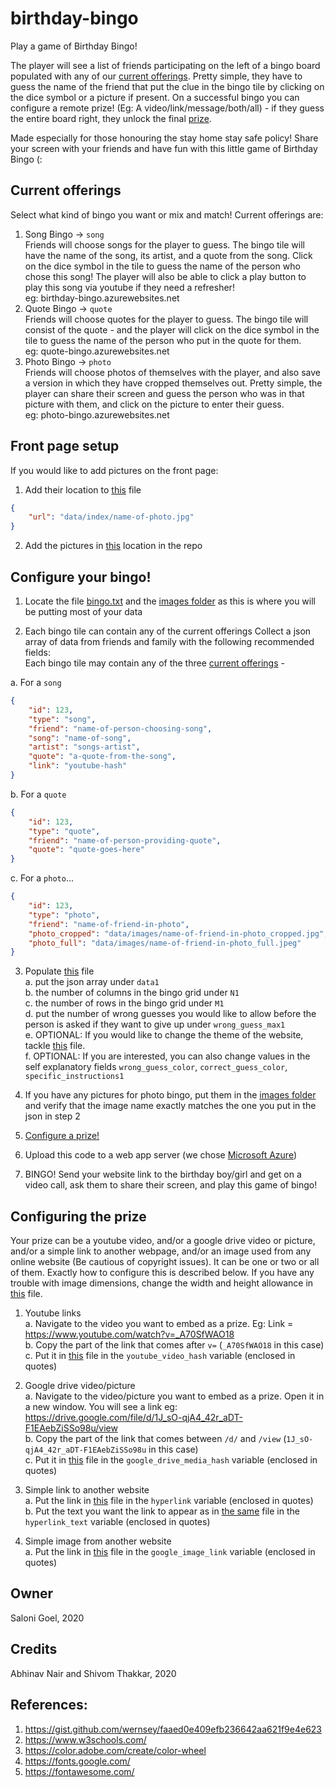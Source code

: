 # birthday-bingo
Play a game of Birthday Bingo!

The player will see a list of friends participating on the left of a bingo board populated with any of our [current offerings](#Current-offerings). Pretty simple, they have to guess the name of the friend that put the clue in the bingo tile by clicking on the dice symbol or a picture if present. On a successful bingo you can configure a remote prize! (Eg: A video/link/message/both/all) - if they guess the entire board right, they unlock the final [prize](#Configuring-the-prize).

Made especially for those honouring the stay home stay safe policy! Share your screen with your friends and have fun with this little game of Birthday Bingo (: 

## Current offerings

Select what kind of bingo you want or mix and match! Current offerings are: 
1. Song Bingo -> `song` <br/>
    Friends will choose songs for the player to guess. The bingo tile will have the name of the song, its artist, and a quote from the song. Click on the dice symbol in the tile to guess the name of the person who chose this song! The player will also be able to click a play button to play this song via youtube if they need a refresher! <br/>
    eg: birthday-bingo.azurewebsites.net<br/>
2. Quote Bingo -> `quote`<br/>
    Friends will choose quotes for the player to guess. The bingo tile will consist of the quote - and the player will click on the dice symbol in the tile to guess the name of the person who put in the quote for them.  <br/>
    eg: quote-bingo.azurewebsites.net<br/>
3. Photo Bingo -> `photo`<br/>
    Friends will choose photos of themselves with the player, and also save a version in which they have cropped themselves out. Pretty simple, the player can share their screen and guess the person who was in that picture with them, and click on the picture to enter their guess. <br/>
    eg: photo-bingo.azurewebsites.net<br/>

## Front page setup

If you would like to add pictures on the front page: <br/>
1. Add their location to [this](data/index.txt) file <br/>
```json
{
    "url": "data/index/name-of-photo.jpg"
}
```
2. Add the pictures in [this](data/index) location in the repo

## Configure your bingo!

1. Locate the file [bingo.txt](data/bingo.txt) and the [images folder](data/images) as this is where you will be putting most of your data

2. Each bingo tile can contain any of the current offerings Collect a json array of data from friends and family with the following recommended fields: <br/> 
Each bingo tile may contain any of the three [current offerings](#Current-offerings) - <br/>

a. For a `song`
```json
{
    "id": 123,
    "type": "song",
    "friend": "name-of-person-choosing-song",
    "song": "name-of-song",
    "artist": "songs-artist",
    "quote": "a-quote-from-the-song",
    "link": "youtube-hash"
}
```
    
b. For a `quote`
```json
{
    "id": 123,
    "type": "quote",
    "friend": "name-of-person-providing-quote",
    "quote": "quote-goes-here"
}
```

c. For a `photo`...
```json
{
    "id": 123,
    "type": "photo",
    "friend": "name-of-friend-in-photo",
    "photo_cropped": "data/images/name-of-friend-in-photo_cropped.jpg",
    "photo_full": "data/images/name-of-friend-in-photo_full.jpeg"
}
 ```
3. Populate [this](data/bingo.txt) file <br/>
    a. put the json array under `data1` <br/>
    b. the number of columns in the bingo grid under `N1` <br/>
    c. the number of rows in the bingo grid under `M1` <br/>
    d. put the number of wrong guesses you would like to allow before the person is asked if they want to give up under `wrong_guess_max1`<br/>
    e. OPTIONAL: If you would like to change the theme of the website, tackle [this](data/songs.css) file.<br/>
    f. OPTIONAL: If you are interested, you can also change values in the self explanatory fields `wrong_guess_color`, `correct_guess_color`, `specific_instructions1`

4. If you have any pictures for photo bingo, put them in the [images folder](data/images) and verify that the image name exactly matches the one you put in the json in step 2

5. [Configure a prize!](#Configuring-the-prize)

6. Upload this code to a web app server (we chose [Microsoft Azure](https://portal.azure.com))

7. BINGO! Send your website link to the birthday boy/girl and get on a video call, ask them to share their screen, and play this game of bingo!

## Configuring the prize

Your prize can be a youtube video, and/or a google drive video or picture, and/or a simple link to another webpage, and/or an image used from any online website (Be cautious of copyright issues). It can be one or two or all of them. Exactly how to configure this is described below. If you have any trouble with image dimensions, change the width and height allowance in [this](prize.html) file.

1. Youtube links<br/>
a. Navigate to the video you want to embed as a prize. Eg: Link = https://www.youtube.com/watch?v=_A70SfWAO18<br/>
b. Copy the part of the link that comes after `v=` (`_A70SfWAO18` in this case)<br/>
c. Put it in [this](data/prize.txt) file in the `youtube_video_hash` variable (enclosed in quotes)

2. Google drive video/picture<br/>
a. Navigate to the video/picture you want to embed as a prize. Open it in a new window. You will see a link eg: https://drive.google.com/file/d/1J_sO-qjA4_42r_aDT-F1EAebZiSSo98u/view <br/>
b. Copy the part of the link that comes between `/d/` and `/view` (`1J_sO-qjA4_42r_aDT-F1EAebZiSSo98u` in this case)<br/>
c. Put it in [this](data/prize.txt) file in the `google_drive_media_hash` variable (enclosed in quotes)

3. Simple link to another website<br/>
a. Put the link in [this](data/prize.txt) file in the `hyperlink` variable (enclosed in quotes)<br/>
b. Put the text you want the link to appear as in [the same](data/prize.txt) file in the `hyperlink_text` variable (enclosed in quotes)<br/>

3. Simple image from another website<br/>
a. Put the link in [this](data/prize.txt) file in the `google_image_link` variable (enclosed in quotes)<br/>

## Owner
Saloni Goel, 2020

## Credits
Abhinav Nair and Shivom Thakkar, 2020

## References:
1. https://gist.github.com/wernsey/faaed0e409efb236642aa621f9e4e623
2. https://www.w3schools.com/
3. https://color.adobe.com/create/color-wheel
4. https://fonts.google.com/ 
5. https://fontawesome.com/